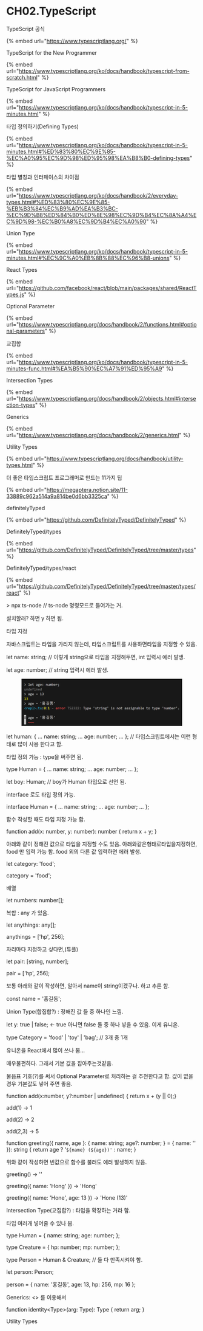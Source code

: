 # CH02.TypeScript

TypeScript 공식

{% embed url="https://www.typescriptlang.org/" %}

TypeScript for the New Programmer

{% embed url="https://www.typescriptlang.org/ko/docs/handbook/typescript-from-scratch.html" %}

TypeScript for JavaScript Programmers

{% embed url="https://www.typescriptlang.org/ko/docs/handbook/typescript-in-5-minutes.html" %}

타입 정의하기(Defining Types)

{% embed url="https://www.typescriptlang.org/ko/docs/handbook/typescript-in-5-minutes.html#%ED%83%80%EC%9E%85-%EC%A0%95%EC%9D%98%ED%95%98%EA%B8%B0-defining-types" %}

타입 별칭과 인터페이스의 차이점

{% embed url="https://www.typescriptlang.org/ko/docs/handbook/2/everyday-types.html#%ED%83%80%EC%9E%85-%EB%B3%84%EC%B9%AD%EA%B3%BC-%EC%9D%B8%ED%84%B0%ED%8E%98%EC%9D%B4%EC%8A%A4%EC%9D%98-%EC%B0%A8%EC%9D%B4%EC%A0%90" %}

Union Type

{% embed url="https://www.typescriptlang.org/ko/docs/handbook/typescript-in-5-minutes.html#%EC%9C%A0%EB%8B%88%EC%96%B8-unions" %}

React Types

{% embed url="https://github.com/facebook/react/blob/main/packages/shared/ReactTypes.js" %}

Optional Parameter

{% embed url="https://www.typescriptlang.org/docs/handbook/2/functions.html#optional-parameters" %}

교집합

{% embed url="https://www.typescriptlang.org/ko/docs/handbook/typescript-in-5-minutes-func.html#%EA%B5%90%EC%A7%91%ED%95%A9" %}

Intersection Types

{% embed url="https://www.typescriptlang.org/docs/handbook/2/objects.html#intersection-types" %}

Generics

{% embed url="https://www.typescriptlang.org/docs/handbook/2/generics.html" %}

Utility Types

{% embed url="https://www.typescriptlang.org/docs/handbook/utility-types.html" %}

더 좋은 타입스크립트 프로그래머로 만드는 11가지 팁

{% embed url="https://megaptera.notion.site/11-33889c962a514a9a814be0d6bb3325ca" %}

definitelyTyped

{% embed url="https://github.com/DefinitelyTyped/DefinitelyTyped" %}

DefinitelyTyped/types

{% embed url="https://github.com/DefinitelyTyped/DefinitelyTyped/tree/master/types" %}

DefinitelyTyped/types/react

{% embed url="https://github.com/DefinitelyTyped/DefinitelyTyped/tree/master/types/react" %}











\> npx ts-node  // ts-node 명령모드로 들어가는 거.

설치할래? 하면 y 하면 됨.



타입 지정

자바스크립트는 타입을 가리지 않는데, 타입스크립트를     사용하면타입을 지정할 수 있음.

let name: string; // 이렇게 string으로 타입을 지정해두면, int 입력시 에러 발생.

let age: number; // string 입력시 에러 발생.

<figure><img src="../.gitbook/assets/image.png" alt=""><figcaption></figcaption></figure>

let human: { ... name: string; ... age: number; ... }; // 타입스크립트에서는 이런 형태로 많이 사용 한다고 함.



타입 정의 가능 : type을 써주면 됨.

type Human = { ... name: string; ... age: number; ... };



let boy: Human;  // boy가 Human 타입으로 선언 됨.

interface 로도 타입 정의 가능.

interface Human = { ... name: string; ... age: number; ... };



함수 작성할 때도 타입 지정 가능 함.

function add(x: number, y: number): number { return x + y; }



아래와 같이 정해진 값으로 타입을 지정할 수도 있음. 아래와같은형태로타입을지정하면,     food 만 입력 가능 함. food 외의 다른 값 입력하면 에러 발생.

let category: 'food';

category = 'food';



배열

let numbers: number\[];



복합 : any 가 있음.&#x20;

let anythings: any\[];

anythings = \['hp', 256];



자리마다 지정하고 싶다면,(튜플)

let pair: \[string, number];

pair = \['hp', 256];



보통 아래와 같이 작성하면, 알아서 name이 string이겠구나. 하고 추론 함.

const name = '홍길동';



Union Type(합집합?) : 정해진 값 들 중 하나인 느낌.

let y: true | false;  <- true 아니면 false 둘 중 하나 넣을 수 있음. 이게 유니온.

type Category = 'food' | 'toy' | 'bag'; // 3개 중 1개



유니온을 React에서 많이 쓰나 봄...&#x20;



매우불편하다.  그래서 기본 값을 잡아주는것같음.

물음표 기호(?)를 써서 Optional Parameter로 처리하는 걸 추천한다고 함. 값이 없을 경우 기본값도 넣어 주면 좋음.

function add(x:number, y?:number | undefined) { return x + (y || 0);}

add(1) -> 1

add(2) -> 2

add(2,3) -> 5



function greeting({ name, age }: { name: string; age?: number; } = { name: '' }): string { return age ? '`${name} (${age})'` : name; }

위와 같이 작성하면 빈값으로 함수를 불러도 에러 발생하지 않음.

greeting() -> ''

greeting({ name: 'Hong' }) -> 'Hong'

greeting({ name: 'Hone', age: 13 }) -> 'Hone (13)'



Intersection Type(교집합?) : 타입을 확장하는 거라 함.

타입 여러개 넣어줄 수 있나 봄.

type Human = { name: string; age: number; };

type Creature = { hp: number; mp: number; };

type Person = Human & Creature;  // 둘 다 만족시켜야 함.

let person: Person;

person = { name: '홍길동', age: 13, hp: 256, mp: 16 };



Generics: <> 를 이용해서&#x20;

function identity\<Type>(arg: Type): Type { return arg; }



Utility Types







